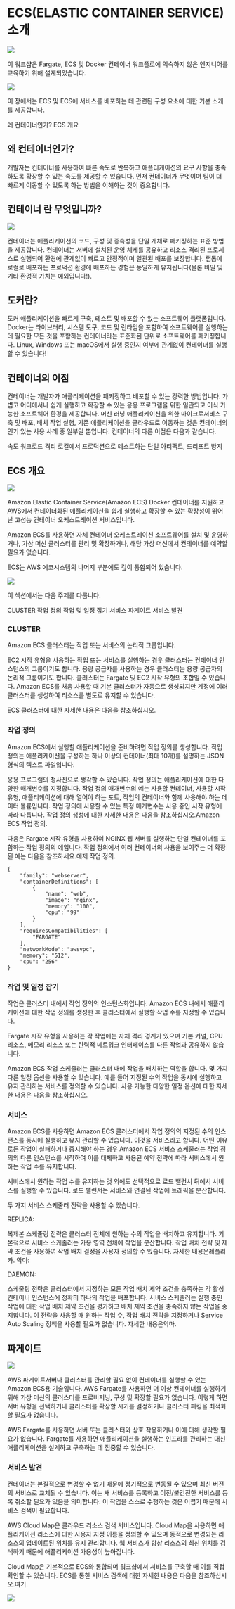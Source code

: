 # ECS(ELASTIC CONTAINER SERVICE) 소개

![](../images/3-service-animated.gif)

이 워크샵은 Fargate, ECS 및 Docker 컨테이너 워크플로에 익숙하지 않은 엔지니어를 교육하기 위해 설계되었습니다.

![](../images/ecsproductpage.png)

이 장에서는 ECS 및 ECS에 서비스를 배포하는 데 관련된 구성 요소에 대한 기본 소개를 제공합니다.

왜 컨테이너인가? ECS 개요

## 왜 컨테이너인가?

개발자는 컨테이너를 사용하여 빠른 속도로 반복하고 애플리케이션의 요구 사항을 충족하도록 확장할 수 있는 속도를 제공할 수 있습니다. 먼저 컨테이너가 무엇이며 팀이 더 빠르게 이동할 수 있도록 하는 방법을 이해하는 것이 중요합니다.

## 컨테이너 란 무엇입니까?

![](../images/containership.jpg)

컨테이너는 애플리케이션의 코드, 구성 및 종속성을 단일 개체로 패키징하는 표준 방법을 제공합니다. 컨테이너는 서버에 설치된 운영 체제를 공유하고 리소스 격리된 프로세스로 실행되어 환경에 관계없이 빠르고 안정적이며 일관된 배포를 보장합니다. 랩톱에 로컬로 배포하든 프로덕션 환경에 배포하든 경험은 동일하게 유지됩니다(물론 비밀 및 기타 환경적 가치는 예외입니다!).

## 도커란?

도커 애플리케이션을 빠르게 구축, 테스트 및 배포할 수 있는 소프트웨어 플랫폼입니다. Docker는 라이브러리, 시스템 도구, 코드 및 런타임을 포함하여 소프트웨어를 실행하는 데 필요한 모든 것을 포함하는 컨테이너라는 표준화된 단위로 소프트웨어를 패키징합니다. Linux, Windows 또는 macOS에서 실행 중인지 여부에 관계없이 컨테이너를 실행할 수 있습니다!

## 컨테이너의 이점

컨테이너는 개발자가 애플리케이션을 패키징하고 배포할 수 있는 강력한 방법입니다. 가볍고 어디에서나 쉽게 실행하고 확장할 수 있는 응용 프로그램을 위한 일관되고 이식 가능한 소프트웨어 환경을 제공합니다. 머신 러닝 애플리케이션을 위한 마이크로서비스 구축 및 배포, 배치 작업 실행, 기존 애플리케이션을 클라우드로 이동하는 것은 컨테이너의 인기 있는 사용 사례 중 일부일 뿐입니다. 컨테이너의 다른 이점은 다음과 같습니다.

속도 워크로드 격리 로컬에서 프로덕션으로 테스트하는 단일 아티팩트, 드리프트 방지

## ECS 개요

![](../images/ecs.png)

Amazon Elastic Container Service(Amazon ECS) Docker 컨테이너를 지원하고 AWS에서 컨테이너화된 애플리케이션을 쉽게 실행하고 확장할 수 있는 확장성이 뛰어난 고성능 컨테이너 오케스트레이션 서비스입니다.

Amazon ECS를 사용하면 자체 컨테이너 오케스트레이션 소프트웨어를 설치 및 운영하거나, 가상 머신 클러스터를 관리 및 확장하거나, 해당 가상 머신에서 컨테이너를 예약할 필요가 없습니다.

ECS는 AWS 에코시스템의 나머지 부분에도 깊이 통합되어 있습니다.

![](../images/integration.svg)

이 섹션에서는 다음 주제를 다룹니다.

CLUSTER 작업 정의 작업 및 일정 잡기 서비스 파게이트 서비스 발견

### CLUSTER

Amazon ECS 클러스터는 작업 또는 서비스의 논리적 그룹입니다.

EC2 시작 유형을 사용하는 작업 또는 서비스를 실행하는 경우 클러스터는 컨테이너 인스턴스의 그룹이기도 합니다. 용량 공급자를 사용하는 경우 클러스터는 용량 공급자의 논리적 그룹이기도 합니다. 클러스터는 Fargate 및 EC2 시작 유형의 조합일 수 있습니다. Amazon ECS를 처음 사용할 때 기본 클러스터가 자동으로 생성되지만 계정에 여러 클러스터를 생성하여 리소스를 별도로 유지할 수 있습니다.

ECS 클러스터에 대한 자세한 내용은 다음을 참조하십시오.

### 작업 정의

Amazon ECS에서 실행할 애플리케이션을 준비하려면 작업 정의를 생성합니다. 작업 정의는 애플리케이션을 구성하는 하나 이상의 컨테이너(최대 10개)를 설명하는 JSON 형식의 텍스트 파일입니다.

응용 프로그램의 청사진으로 생각할 수 있습니다. 작업 정의는 애플리케이션에 대한 다양한 매개변수를 지정합니다. 작업 정의 매개변수의 예는 사용할 컨테이너, 사용할 시작 유형, 애플리케이션에 대해 열어야 하는 포트, 작업의 컨테이너와 함께 사용해야 하는 데이터 볼륨입니다. 작업 정의에 사용할 수 있는 특정 매개변수는 사용 중인 시작 유형에 따라 다릅니다. 작업 정의 생성에 대한 자세한 내용은 다음을 참조하십시오.Amazon ECS 작업 정의.

다음은 Fargate 시작 유형을 사용하여 NGINX 웹 서버를 실행하는 단일 컨테이너를 포함하는 작업 정의의 예입니다. 작업 정의에서 여러 컨테이너의 사용을 보여주는 더 확장된 예는 다음을 참조하세요.예제 작업 정의.

```
{
    "family": "webserver",
    "containerDefinitions": [
        {
            "name": "web",
            "image": "nginx",
            "memory": "100",
            "cpu": "99"
        }
    ],
    "requiresCompatibilities": [
        "FARGATE"
    ],
    "networkMode": "awsvpc",
    "memory": "512",
    "cpu": "256"
}
```

### 작업 및 일정 잡기

작업은 클러스터 내에서 작업 정의의 인스턴스화입니다. Amazon ECS 내에서 애플리케이션에 대한 작업 정의를 생성한 후 클러스터에서 실행할 작업 수를 지정할 수 있습니다.

Fargate 시작 유형을 사용하는 각 작업에는 자체 격리 경계가 있으며 기본 커널, CPU 리소스, 메모리 리소스 또는 탄력적 네트워크 인터페이스를 다른 작업과 공유하지 않습니다.

Amazon ECS 작업 스케줄러는 클러스터 내에 작업을 배치하는 역할을 합니다. 몇 가지 다른 일정 옵션을 사용할 수 있습니다. 예를 들어 지정된 수의 작업을 동시에 실행하고 유지 관리하는 서비스를 정의할 수 있습니다. 사용 가능한 다양한 일정 옵션에 대한 자세한 내용은 다음을 참조하십시오.

### 서비스

Amazon ECS를 사용하면 Amazon ECS 클러스터에서 작업 정의의 지정된 수의 인스턴스를 동시에 실행하고 유지 관리할 수 있습니다. 이것을 서비스라고 합니다. 어떤 이유로든 작업이 실패하거나 중지해야 하는 경우 Amazon ECS 서비스 스케줄러는 작업 정의의 다른 인스턴스를 시작하여 이를 대체하고 사용된 예약 전략에 따라 서비스에서 원하는 작업 수를 유지합니다.

서비스에서 원하는 작업 수를 유지하는 것 외에도 선택적으로 로드 밸런서 뒤에서 서비스를 실행할 수 있습니다. 로드 밸런서는 서비스와 연결된 작업에 트래픽을 분산합니다.

두 가지 서비스 스케줄러 전략을 사용할 수 있습니다.

REPLICA:

복제본 스케줄링 전략은 클러스터 전체에 원하는 수의 작업을 배치하고 유지합니다. 기본적으로 서비스 스케줄러는 가용 영역 전체에 작업을 분산합니다. 작업 배치 전략 및 제약 조건을 사용하여 작업 배치 결정을 사용자 정의할 수 있습니다. 자세한 내용은레플리카. 악마:

DAEMON:

스케줄링 전략은 클러스터에서 지정하는 모든 작업 배치 제약 조건을 충족하는 각 활성 컨테이너 인스턴스에 정확히 하나의 작업을 배포합니다. 서비스 스케줄러는 실행 중인 작업에 대한 작업 배치 제약 조건을 평가하고 배치 제약 조건을 충족하지 않는 작업을 중지합니다. 이 전략을 사용할 때 원하는 작업 수, 작업 배치 전략을 지정하거나 Service Auto Scaling 정책을 사용할 필요가 없습니다. 자세한 내용은악마.

## 파게이트

![](../images/fargate.png)

AWS 파게이트서버나 클러스터를 관리할 필요 없이 컨테이너를 실행할 수 있는 Amazon ECS용 기술입니다. AWS Fargate를 사용하면 더 이상 컨테이너를 실행하기 위해 가상 머신의 클러스터를 프로비저닝, 구성 및 확장할 필요가 없습니다. 이렇게 하면 서버 유형을 선택하거나 클러스터를 확장할 시기를 결정하거나 클러스터 패킹을 최적화할 필요가 없습니다.

AWS Fargate를 사용하면 서버 또는 클러스터와 상호 작용하거나 이에 대해 생각할 필요가 없습니다. Fargate를 사용하면 애플리케이션을 실행하는 인프라를 관리하는 대신 애플리케이션을 설계하고 구축하는 데 집중할 수 있습니다.

### 서비스 발견

컨테이너는 본질적으로 변경할 수 없기 때문에 정기적으로 변동될 수 있으며 최신 버전의 서비스로 교체될 수 있습니다. 이는 새 서비스를 등록하고 이전/불건전한 서비스를 등록 취소할 필요가 있음을 의미합니다. 이 작업을 스스로 수행하는 것은 어렵기 때문에 서비스 검색이 필요합니다.

AWS Cloud Map은 클라우드 리소스 검색 서비스입니다. Cloud Map을 사용하면 애플리케이션 리소스에 대한 사용자 지정 이름을 정의할 수 있으며 동적으로 변경되는 리소스의 업데이트된 위치를 유지 관리합니다. 웹 서비스가 항상 리소스의 최신 위치를 검색하기 때문에 애플리케이션 가용성이 높아집니다.

Cloud Map은 기본적으로 ECS와 통합되며 워크샵에서 서비스를 구축할 때 이를 직접 확인할 수 있습니다. ECS를 통한 서비스 검색에 대한 자세한 내용은 다음을 참조하십시오.여기.

![](../images/cloudmapproduct.png)
